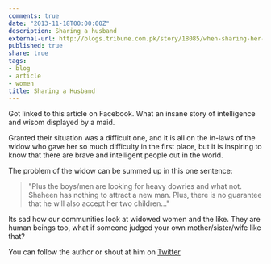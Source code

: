 ```yaml
---
comments: true
date: "2013-11-18T00:00:00Z"
description: Sharing a husband
external-url: http://blogs.tribune.com.pk/story/18085/when-sharing-her-husband-was-her-best-choice/
published: true
share: true
tags:
- blog
- article
- women
title: Sharing a Husband
---
```


Got linked to this article on Facebook. What an insane story of intelligence and wisom displayed by a maid.

Granted their situation was a difficult one, and it is all on the in-laws of the widow who gave her so much difficulty in the first place, but it is inspiring to know that there are brave and intelligent people out in the world. 

The problem of the widow can be summed up in this one sentence:

> "Plus the boys/men are looking for heavy dowries and what not. Shaheen has nothing to attract a new man. Plus, there is no guarantee that he will also accept her two children..."

Its sad how our communities look at widowed women and the like. They are human beings too, what if someone judged your own mother/sister/wife like that? 

You can follow the author or shout at him on [Twitter](https://twitter.com/abijango)